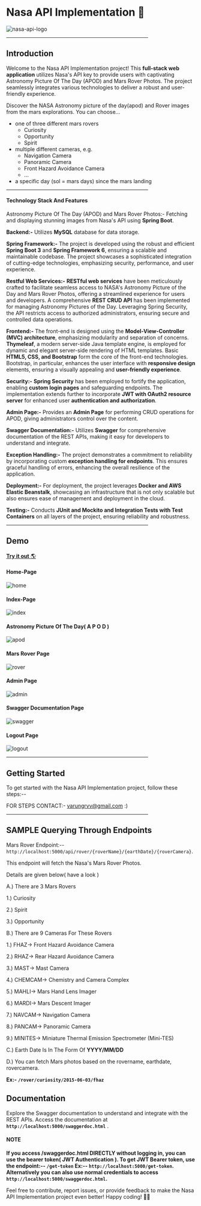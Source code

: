 # Nasa API Implementation 🚀

![nasa-api-logo](https://github.com/varungr-dev/Nasa-API-Implementation/assets/144204974/47a63e0c-1268-4527-a1bd-7dd854171c27)

<hr style="width:75%">

## Introduction
Welcome to the Nasa API Implementation project! This **full-stack web application** utilizes Nasa's API key to provide users with captivating Astronomy Picture Of The Day (APOD) and Mars Rover Photos. The project seamlessly integrates various technologies to deliver a robust and user-friendly experience.


Discover the NASA Astronomy picture of the day(apod) and Rover images from the mars explorations. You can choose...
* one of three different mars rovers 
  * Curiosity
  * Opportunity 
  * Spirit
* multiple different cameras, e.g.
  * Navigation Camera
  * Panoramic Camera
  * Front Hazard Avoidance Camera
  * ...
* a specific day (sol = mars days) since the mars landing 

<hr style="width:75%">

#### Technology Stack And Features

Astronomy Picture Of The Day (APOD) and Mars Rover Photos:-
Fetching and displaying stunning images from Nasa's API using **Spring Boot**.

**Backend:-**
Utilizes **MySQL** database for data storage.

**Spring Framework:-**
The project is developed using the robust and efficient **Spring Boot 3** and **Spring Framework 6**, ensuring a scalable and maintainable codebase. The project showcases a sophisticated integration of cutting-edge technologies, emphasizing security, performance, and user experience.

**Restful Web Services:-**
**RESTful web services** have been meticulously crafted to facilitate seamless access to NASA's Astronomy Picture of the Day and Mars Rover Photos, offering a streamlined experience for users and developers. A comprehensive **REST CRUD API** has been implemented for managing Astronomy Pictures of the Day. Leveraging Spring Security, the API restricts access to authorized administrators, ensuring secure and controlled data operations.

**Frontend:-**
The front-end is designed using the **Model-View-Controller (MVC) architecture**, emphasizing modularity and separation of concerns. **Thymeleaf**, a modern server-side Java template engine, is employed for dynamic and elegant server-side rendering of HTML templates. Basic **HTML5, CSS, and Bootstrap** form the core of the front-end technologies. Bootstrap, in particular, enhances the user interface with **responsive design** elements, ensuring a visually appealing and **user-friendly experience**.

**Security:-**
**Spring Security** has been employed to fortify the application, enabling **custom login pages** and safeguarding endpoints. The implementation extends further to incorporate **JWT with OAuth2 resource server** for enhanced user **authentication and authorization**.

**Admin Page:-**
Provides an **Admin Page** for performing CRUD operations for APOD, giving administrators control over the content.

**Swagger Documentation:-**
Utilizes **Swagger** for comprehensive documentation of the REST APIs, making it easy for developers to understand and integrate.

**Exception Handling:-**
The project demonstrates a commitment to reliability by incorporating custom **exception handling for endpoints**. This ensures graceful handling of errors, enhancing the overall resilience of the application.

**Deployment:-**
For deployment, the project leverages **Docker and AWS Elastic Beanstalk**, showcasing an infrastructure that is not only scalable but also ensures ease of management and deployment in the cloud.

**Testing:-**
Conducts **JUnit and Mockito and Integration Tests with Test Containers** on all layers of the project, ensuring reliability and robustness.

<hr style="width:75%">


## Demo
[**Try it out** 🌎](http://nasa-webapp-env.eba-bpm6gg2n.ap-south-1.elasticbeanstalk.com/nasa/home-page)

#### Home-Page
![home](https://github.com/varungr-dev/Nasa-API-Implementation/assets/144204974/65528a81-2f75-40b0-8881-11a1c0e3092d)

#### Index-Page
![index](https://github.com/varungr-dev/Nasa-API-Implementation/assets/144204974/55bff53e-f749-48f7-a85f-00fdb2d5287d)

#### Astronomy Picture Of The Day( A P O D )
![apod](https://github.com/varungr-dev/Nasa-API-Implementation/assets/144204974/fdc5fb92-59f0-487e-8e65-d784121a54d6)

#### Mars Rover Page
![rover](https://github.com/varungr-dev/Nasa-API-Implementation/assets/144204974/15723c32-57bc-4bb1-a2bf-e4344f3b8e55)

#### Admin Page
![admin](https://github.com/varungr-dev/Nasa-API-Implementation/assets/144204974/144c2bf8-4664-411f-9980-39677df0c6c9)

#### Swagger Documentation Page
![swagger](https://github.com/varungr-dev/Nasa-API-Implementation/assets/144204974/572d17a7-a77f-4ab4-acfb-ea84e4bf660e)

#### Logout Page
![logout](https://github.com/varungr-dev/Nasa-API-Implementation/assets/144204974/92e8dc5a-bd8b-4532-9831-131509ed4629)

<hr style="width:75%">

## Getting Started

To get started with the Nasa API Implementation project, follow these steps:--

FOR STEPS CONTACT:- varungrvv@gmail.com :)

<hr style="width:75%">

## SAMPLE Querying Through Endpoints
Mars Rover Endpoint:--
`http://localhost:5000/api/rover/{roverName}/{earthDate}/{roverCamera}`.

This endpoint will fetch the Nasa's Mars Rover Photos. 

Details are given below( have a look ) 

A.) There are 3 Mars Rovers 

   1.) Curiosity 
   
   2.) Spirit 
   
   3.) Opportunity 
   
B.) There are 9 Cameras For These Rovers 

   1.) FHAZ-> Front Hazard Avoidance Camera 
   
   2.) RHAZ-> Rear Hazard Avoidance Camera 
   
   3.) MAST-> Mast Camera 
   
   4.) CHEMCAM-> Chemistry and Camera Complex 
   
   5.) MAHLI-> Mars Hand Lens Imager 
   
   6.) MARDI-> Mars Descent Imager 
   
   7.) NAVCAM-> Navigation Camera
   
   8.) PANCAM-> Panoramic Camera 
   
   9.) MINITES-> Miniature Thermal Emission Spectrometer (Mini-TES) 
   
C.) Earth Date Is In The Form Of **YYYY/MM/DD** 

D.) You can fetch Mars photos based on the rovername, earthdate, rovercamera. 

   **Ex:- `/rover/curiosity/2015-06-03/fhaz`**
   

## Documentation

Explore the Swagger documentation to understand and integrate with the REST APIs. Access the documentation at **`http://localhost:5000/swaggerdoc.html`** .

#### NOTE
**If you access /swaggerdoc.html DIRECTLY without logging in, you can use the bearer token( JWT Authentication ).
To get JWT Bearer token, use the endpoint:--
`/get-token`
Ex:--
`http://localhost:5000/get-token`.
Alternatively you can also use normal credentials to access `http://localhost:5000/swaggerdoc.html`.**

Feel free to contribute, report issues, or provide feedback to make the Nasa API Implementation project even better! Happy coding! 🚀🌌

